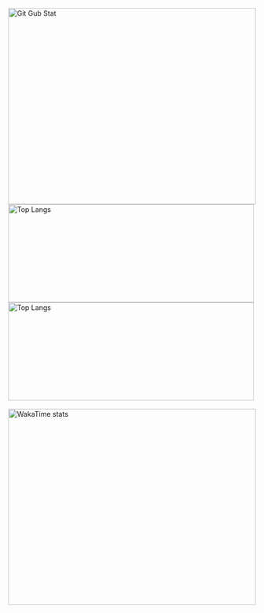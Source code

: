 <a href="https://github.com/anuraghazra/github-readme-stats">
   <img align="center" height="400" width="100%" alt="Git Gub Stat" src="https://github-profile-summary-cards.vercel.app/api/cards/profile-details?username=OleksandrIX&theme=transparent"/>
</a>

<div>
  <a href="https://github.com/anuraghazra/github-readme-stats">
   <img align="center" width="500" height="200" alt="Top Langs" src="https://github-readme-stats.vercel.app/api?username=OleksandrIX&show_icons=true&theme=transparent"/>
  </a>
 
  <a href="https://github.com/anuraghazra/github-readme-stats">
   <img align="center" width="500" height="200" alt="Top Langs" src="https://github-readme-stats.vercel.app/api/top-langs/?username=OleksandrIX&layout=compact&theme=transparent"/>
  </a>
</div>

<br>

<a href="https://github.com/anuraghazra/github-readme-stats">
 <img height="400" width="100%" alt="WakaTime stats" src="https://github-readme-stats.vercel.app/api/wakatime?username=OleksandrIX&layout=compact&theme=transparent"/>
</a>
